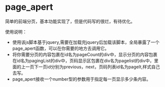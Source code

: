 # page_apert
简单的前端分页，基本功能实现了，但是代码写的很烂，有待优化。

使用说明：

* 使用该js脚本基于jquery,需要在加载完jquery后加载该脚本，全局暴露了一个page_apert函数，可以在你需要的地方去调用它。
* 将你需要分页的内容包裹在id名为pageCount的div中，显示分页的内容包裹在id名为pagingList的div中，页码显示区包裹在div名为pagelist的div中，里面的上一页下一页id分别为previous，next，页码列表id名为pageIt,样式自己去写。
* page_apert接收一个number型的参数用于指定每一页显示多少条内容。
